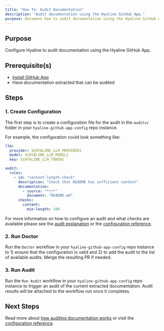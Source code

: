 ```yaml
---
title: "How To: Audit Documentation"
description: "Audit documentation using the Hyaline GitHub App."
purpose: Document how to audit documentation using the Hyaline GitHub App
---
```

## Purpose
Configure Hyaline to audit documentation using the Hyaline GitHub App.

## Prerequisite(s)
- [Install GitHub App](./install-github-app.md)
- Have documentation extracted that can be audited

## Steps

### 1. Create Configuration
The first step is to create a configuration file for the audit in the `audits/` folder in your `hyaline-github-app-config` repo instance.

For example, the configuration could look something like:

```yml
llm:
  provider: ${HYALINE_LLM_PROVIDER}
  model: ${HYALINE_LLM_MODEL}
  key: ${HYALINE_LLM_TOKEN}

audit:
  rules:
    - id: "content-length-check"
      description: "Check that README has sufficient content"
      documentation:
        - source: "**/*"
          document: "README.md"
      checks:
        content:
          min-length: 100
```

For more information on how to configure an audit and what checks are available please see the [audit explanation](../explanation/audit.md) or the [configuration reference](../reference/config.md).

### 2. Run Doctor
Run the `Doctor` workflow in your `hyaline-github-app-config` repo instance to 1) ensure that the configuration is valid and 2) to add the audit to the list of available audits. Merge the resulting PR if needed.

### 3. Run Audit
Run the `Run Audit` workflow in your `hyaline-github-app-config` repo instance to trigger an audit of the current extracted documentation. Audit results will be attached to the workflow run once it completes.

## Next Steps
Read more about [how auditing documentation works](../explanation/audit.md) or visit the [configuration reference](../reference/config.md).